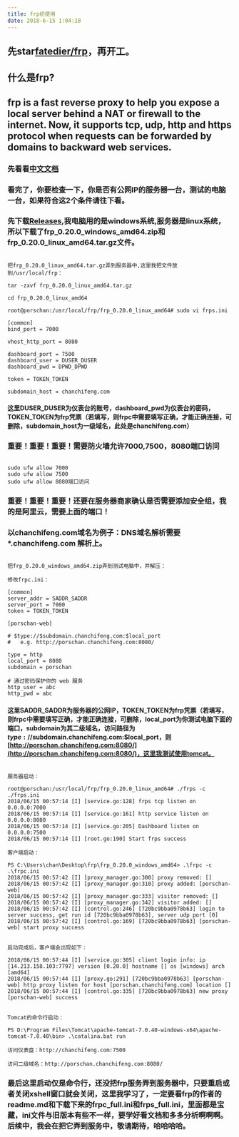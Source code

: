 ```yaml
---
title: frp初使用
date: ‎‎‎2018‎-6‎-15‎ ‏‎1:04:18
---
```


## 先star[fatedier/frp](https://github.com/fatedier/frp)，再开工。

## 什么是frp?

## frp is a fast reverse proxy to help you expose a local server behind a NAT or firewall to the internet. Now, it supports tcp, udp, http and https protocol when requests can be forwarded by domains to backward web services.

### 先看看[中文文档](https://github.com/fatedier/frp/blob/master/README_zh.md)

### 看完了，你要检查一下，你是否有公网IP的服务器一台，测试的电脑一台，如果符合这2个条件请往下看。

### 先下载[Releases](https://github.com/fatedier/frp/releases),我电脑用的是windows系统,服务器是linux系统，所以下载了frp_0.20.0_windows_amd64.zip和frp_0.20.0_linux_amd64.tar.gz文件。

```

把frp_0.20.0_linux_amd64.tar.gz弄到服务器中,这里我把文件放到/usr/local/frp：

tar -zxvf frp_0.20.0_linux_amd64.tar.gz

cd frp_0.20.0_linux_amd64

root@porschan:/usr/local/frp/frp_0.20.0_linux_amd64# sudo vi frps.ini

[common]
bind_port = 7000

vhost_http_port = 8080

dashboard_port = 7500
dashboard_user = DUSER_DUSER
dashboard_pwd = DPWD_DPWD

token = TOKEN_TOKEN

subdomain_host = chanchifeng.com

```

#### 这里DUSER_DUSER为仪表台的账号，dashboard_pwd为仪表台的密码，TOKEN_TOKEN为frp凭票（若填写，则frpc中需要填写正确，才能正确连接，可删除，subdomain_host为一级域名，此处是chanchifeng.com）

### 重要！重要！重要！需要防火墙允许7000,7500，8080端口访问

```

sudo ufw allow 7000
sudo ufw allow 7500
sudo ufw allow 8080端口访问

```

### 重要！重要！重要！还要在服务器商家确认是否需要添加安全组，我的是阿里云，需要上面的端口！

### 以chanchifeng.com域名为例子：DNS域名解析需要 *.chanchifeng.com 解析上。

```

把frp_0.20.0_windows_amd64.zip弄到测试电脑中，并解压：

修改frpc.ini：

[common]
server_addr = SADDR_SADDR
server_port = 7000
token = TOKEN_TOKEN

[porschan-web]

# $type://$subdomain.chanchifeng.com:$local_port
#	e.g. http://porschan.chanchifeng.com:8080/

type = http
local_port = 8080
subdomain = porschan

# 通过密码保护你的 web 服务
http_user = abc
http_pwd = abc

```

#### 这里SADDR_SADDR为服务器的公网IP，TOKEN_TOKEN为frp凭票（若填写，则frpc中需要填写正确，才能正确连接，可删除，local_port为你测试电脑下面的端口，subdomain为其二级域名，访问路径为$type://$subdomain.chanchifeng.com:$local_port，则[http://porschan.chanchifeng.com:8080/](http://porschan.chanchifeng.com:8080/)，这里我测试使用tomcat。


```

服务器启动：

root@porschan:/usr/local/frp/frp_0.20.0_linux_amd64# ./frps -c ./frps.ini 
2018/06/15 00:57:14 [I] [service.go:128] frps tcp listen on 0.0.0.0:7000
2018/06/15 00:57:14 [I] [service.go:161] http service listen on 0.0.0.0:8080
2018/06/15 00:57:14 [I] [service.go:205] Dashboard listen on 0.0.0.0:7500
2018/06/15 00:57:14 [I] [root.go:190] Start frps success

客户端启动：

PS C:\Users\chan\Desktop\frp\frp_0.20.0_windows_amd64> .\frpc -c .\frpc.ini
2018/06/15 00:57:42 [I] [proxy_manager.go:300] proxy removed: []
2018/06/15 00:57:42 [I] [proxy_manager.go:310] proxy added: [porschan-web]
2018/06/15 00:57:42 [I] [proxy_manager.go:333] visitor removed: []
2018/06/15 00:57:42 [I] [proxy_manager.go:342] visitor added: []
2018/06/15 00:57:42 [I] [control.go:246] [720bc9bba0978b63] login to server success, get run id [720bc9bba0978b63], server udp port [0]
2018/06/15 00:57:42 [I] [control.go:169] [720bc9bba0978b63] [porschan-web] start proxy success


启动完成后，客户端会出现如下：

2018/06/15 00:57:44 [I] [service.go:305] client login info: ip [14.213.158.103:7797] version [0.20.0] hostname [] os [windows] arch [amd64]
2018/06/15 00:57:44 [I] [proxy.go:291] [720bc9bba0978b63] [porschan-web] http proxy listen for host [porschan.chanchifeng.com] location []
2018/06/15 00:57:44 [I] [control.go:335] [720bc9bba0978b63] new proxy [porschan-web] success


Tomcat的命令行启动：

PS D:\Program Files\Tomcat\apache-tomcat-7.0.40-windows-x64\apache-tomcat-7.0.40\bin> .\catalina.bat run

访问仪表盘：http://chanchifeng.com:7500

访问二级域名：http://porschan.chanchifeng.com:8080/

```

### 最后这里启动仅是命令行，还没把frp服务弄到服务器中，只要重启或者关闭xshell窗口就会关闭，这里我学习了，一定要看frp的作者的readme.md和下载下来的frpc_full.ini和frps_full.ini，里面都是宝藏，ini文件与旧版本有些不一样，要学好看文档和多多分析啊啊啊。后续中，我会在把它弄到服务中，敬请期待，哈哈哈哈。